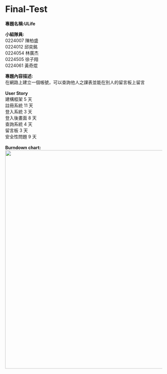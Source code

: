 # Final-Test

<b>專題名稱:ULife</b>

<b>小組隊員:</b><br>
0224007 陳柏盛<br>
0224012 邱奕銘<br>
0224054 林廣杰<br>
0224505 徐子翔<br>
0224061 黃奇焜<br>

<b>專題內容描述:</b><br>
在網路上建立一個帳號，可以查詢他人之課表並能在別人的留言板上留言<br><br>
<b>User Story</b><br>
建構框架 5 天<br>
註冊系統 11 天<br>
登入系統 3 天<br>
登入後畫面 8 天<br>
查詢系統 4 天<br>
留言板 3 天<br>
安全性問題 9 天<br>
<br>
<b>Burndown chart:</b><br>
<img src = "https://fbcdn-sphotos-h-a.akamaihd.net/hphotos-ak-xfa1/v/t35.0-12/11426948_825737420852129_12090076_o.jpg?oh=7f536e118d553daa1ee0be47b3bd8bb9&oe=557AAC6B&__gda__=1434101284_2fda1572a95ddef27e3696189d2f80d9" width = 850 height = 700>
